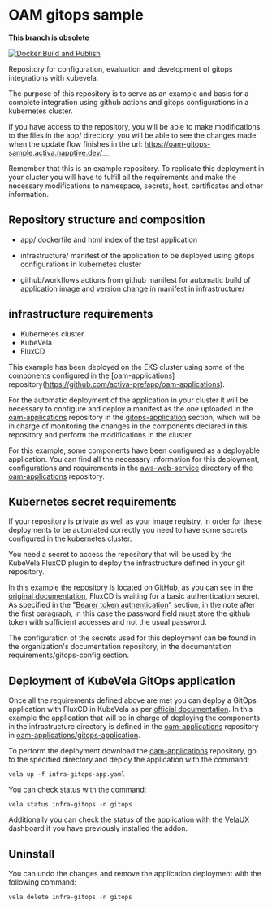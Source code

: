 # OAM gitops sample

__This branch is obsolete__

[![Docker Build and Publish](https://github.com/activa-prefapp/oam-gitops-sample/actions/workflows/image-app.yml/badge.svg)](https://github.com/activa-prefapp/oam-gitops-sample/actions/workflows/image-app.yml)

Repository for configuration, evaluation and development of gitops integrations with kubevela.

The purpose of this repository is to serve as an example and basis for a complete integration using github actions and gitops configurations in a kubernetes cluster.

If you have access to the repository, you will be able to make modifications to the files in the app/ directory, you will be able to see the changes made when the update flow finishes in the url: https://oam-gitops-sample.activa.napptive.dev/__

Remember that this is an example repository. To replicate this deployment in your cluster you will have to fulfill all the requirements and make the necessary modifications to namespace, secrets, host, certificates and other information.

## Repository structure and composition

- app/ dockerfile and html index of the test application

- infrastructure/ manifest of the application to be deployed using gitops configurations in kubernetes cluster

- github/workflows actions from github manifest for automatic build of application image and version change in manifest in infrastructure/

## infrastructure requirements

- Kubernetes cluster
- KubeVela
- FluxCD

This example has been deployed on the EKS cluster using some of the components configured in the [oam-applications] repository(https://github.com/activa-prefapp/oam-applications).  

For the automatic deployment of the application in your cluster it will be necessary to configure and deploy a manifest as the one uploaded in the [oam-applications](https://github.com/activa-prefapp/oam-applications) repository in the [gitops-application]() section, which will be in charge of monitoring the changes in the components declared in this repository and perform the modifications in the cluster.

For this example, some components have been configured as a deployable application. You can find all the necessary information for this deployment, configurations and requirements in the [aws-web-service](https://github.com/activa-prefapp/oam-applications/tree/main/applications/aws-web-service) directory of the [oam-applications](https://github.com/activa-prefapp/oam-applications) repository.


## Kubernetes secret requirements

If your repository is private as well as your image registry, in order for these deployments to be automated correctly you need to have some secrets configured in the kubernetes cluster.

You need a secret to access the repository that will be used by the KubeVela FluxCD plugin to deploy the infrastructure defined in your git repository.

In this example the repository is located on GitHub, as you can see in the [original documentation](https://fluxcd.io/flux/components/source/gitrepositories/#basic-access-authentication), FluxCD is waiting for a basic authentication secret. As specified in the "[Bearer token authentication](https://fluxcd.io/flux/components/source/gitrepositories/#bearer-token-authentication)" section, in the note after the first paragraph, in this case the password field must store the github token with sufficient accesses and not the usual password.

The configuration of the secrets used for this deployment can be found in the organization's documentation repository, in the documentation requirements/gitops-config section.

## Deployment of KubeVela GitOps application

Once all the requirements defined above are met you can deploy a GitOps application with FluxCD in KubeVela as per [official documentation](https://kubevela.io/docs/end-user/gitops/fluxcd#preparing-the-configuration-repository). In this example the application that will be in charge of deploying the components in the infrastructure directory is defined in the [oam-applications](https://github.com/activa-prefapp/oam-applications) repository in [oam-applications/gitops-application]().

To perform the deployment download the [oam-applications](https://github.com/activa-prefapp/oam-applications) repository, go to the specified directory and deploy the application with the command:

```
vela up -f infra-gitops-app.yaml
```

You can check status with the command:

```
vela status infra-gitops -n gitops
```

Additionally you can check the status of the application with the [VelaUX](https://kubevela.io/docs/installation/standalone#3-install-velaux) dashboard if you have previously installed the addon.

## Uninstall

You can undo the changes and remove the application deployment with the following command:

```
vela delete infra-gitops -n gitops
```
